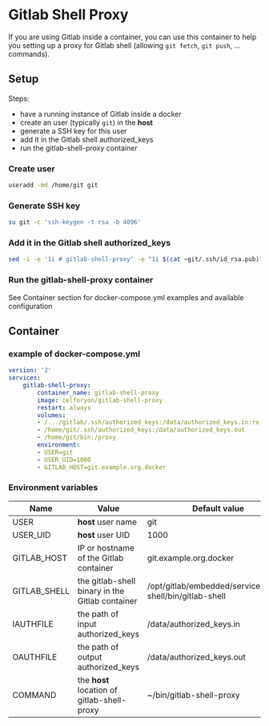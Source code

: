 # Gitlab Shell Proxy

If you are using Gitlab inside a container, you can use this container to help you setting up a proxy for Gitlab shell (allowing `git fetch`, `git push`, ... commands).

## Setup

Steps:
- have a running instance of Gitlab inside a docker
- create an user (typically `git`) in the **host**
- generate a SSH key for this user
- add it in the Gitlab shell authorized_keys
- run the gitlab-shell-proxy container

### Create user
```bash
useradd -md /home/git git
```

### Generate SSH key
```bash
su git -c 'ssh-keygen -t rsa -b 4096'
```

### Add it in the Gitlab shell authorized_keys
```bash
sed -i -e '1i # gitlab-shell-proxy' -e "1i $(cat ~git/.ssh/id_rsa.pub)" gitlab/authorized_keys
```

### Run the gitlab-shell-proxy container
See Container section for docker-compose.yml examples and available configuration

## Container

### example of docker-compose.yml

```yaml
version: '2'
services:
	gitlab-shell-proxy:
		container_name: gitlab-shell-proxy
		image: celforyon/gitlab-shell-proxy
		restart: always
		volumes:
		- /.../gitlab/.ssh/authorized_keys:/data/authorized_keys.in:ro
		- /home/git/.ssh/authorized_keys:/data/authorized_keys.out
		- /home/git/bin:/proxy
		environment:
		- USER=git
		- USER_UID=1000
		- GITLAB_HOST=git.example.org.docker
```

### Environment variables

| Name | Value | Default value |
| --- | --- | --- |
| USER | **host** user name | git |
| USER_UID | **host** user UID | 1000 |
| GITLAB_HOST | IP or hostname of the Gitlab container | git.example.org.docker |
| GITLAB_SHELL | the gitlab-shell binary in the Gitlab container | /opt/gitlab/embedded/service/gitlab-shell/bin/gitlab-shell |
| IAUTHFILE | the path of input authorized_keys | /data/authorized_keys.in |
| OAUTHFILE | the path of output authorized_keys | /data/authorized_keys.out |
| COMMAND | the **host** location of gitlab-shell-proxy | ~/bin/gitlab-shell-proxy |
